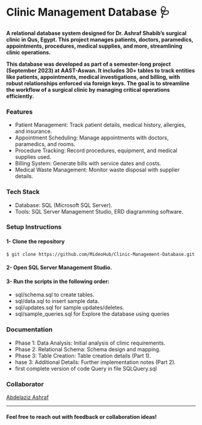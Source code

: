 # Clinic Management Database 🩺

**A relational database system designed for Dr. Ashraf Shabib’s surgical clinic in Qus, Egypt. This project manages patients, doctors, paramedics, appointments, procedures, medical supplies, and more, streamlining clinic operations.**

**This database was developed as part of a semester-long project (September 2023) at AAST-Aswan. It includes 30+ tables to track entities like patients, appointments, medical investigations, and billing, with robust relationships enforced via foreign keys. The goal is to streamline the workflow of a surgical clinic by managing critical operations efficiently.**

### Features
 - Patient Management: Track patient details, medical history, allergies, and insurance.
 - Appointment Scheduling: Manage appointments with doctors, paramedics, and rooms.
 - Procedure Tracking: Record procedures, equipment, and medical supplies used.
 - Billing System: Generate bills with service dates and costs.
 - Medical Waste Management: Monitor waste disposal with supplier details.

### Tech Stack
 - Database: SQL (Microsoft SQL Server).
 - Tools: SQL Server Management Studio, ERD diagramming software.

### Setup Instructions

#### 1- Clone the repository

`$ git clone https://github.com/MideoHub/Clinic-Management-Database.git`

#### 2- Open SQL Server Management Studio.
#### 3- Run the scripts in the following order:
 - sql/schema.sql to create tables.
 - sql/data.sql to insert sample data.
 - sql/updates.sql for sample updates/deletes.
 - sql/sample_queries.sql for Explore the database using queries

### Documentation

- Phase 1: Data Analysis: Initial analysis of clinic requirements.
 - Phase 2: Relational Schema: Schema design and mapping.
 - Phase 3: Table Creation: Table creation details (Part 1).
 - hase 3: Additional Details: Further implementation notes (Part 2).
 - first complete version of code Query in file SQLQuery.sql

### Collaborator
[Abdelaziz Ashraf](https://github.com/AbdelazizAshraf90)

-------------
#### Feel free to reach out with feedback or collaboration ideas!

